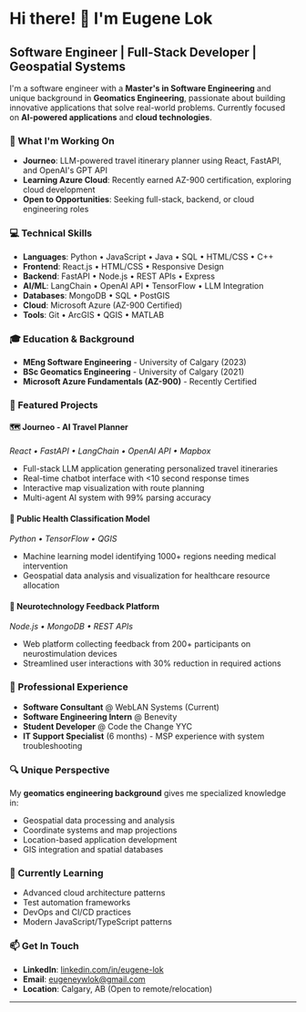 # Hi there! 👋 I'm Eugene Lok

## Software Engineer | Full-Stack Developer | Geospatial Systems

I'm a software engineer with a **Master's in Software Engineering** and unique background in **Geomatics Engineering**, passionate about building innovative applications that solve real-world problems. Currently focused on **AI-powered applications** and **cloud technologies**.

### 🚀 What I'm Working On
- **Journeo**: LLM-powered travel itinerary planner using React, FastAPI, and OpenAI's GPT API
- **Learning Azure Cloud**: Recently earned AZ-900 certification, exploring cloud development
- **Open to Opportunities**: Seeking full-stack, backend, or cloud engineering roles

### 💻 Technical Skills
- **Languages**:        Python • JavaScript • Java • SQL • HTML/CSS • C++
- **Frontend**:         React.js • HTML/CSS • Responsive Design
- **Backend**:          FastAPI • Node.js • REST APIs • Express
- **AI/ML**:            LangChain • OpenAI API • TensorFlow • LLM Integration
- **Databases**:        MongoDB • SQL • PostGIS
- **Cloud**:            Microsoft Azure (AZ-900 Certified)
- **Tools**:            Git • ArcGIS • QGIS • MATLAB

### 🎓 Education & Background
- **MEng Software Engineering** - University of Calgary (2023)
- **BSc Geomatics Engineering** - University of Calgary (2021)
- **Microsoft Azure Fundamentals (AZ-900)** - Recently Certified

### 🌟 Featured Projects

#### 🗺️ Journeo - AI Travel Planner
*React • FastAPI • LangChain • OpenAI API • Mapbox*
- Full-stack LLM application generating personalized travel itineraries
- Real-time chatbot interface with <10 second response times  
- Interactive map visualization with route planning
- Multi-agent AI system with 99% parsing accuracy

#### 🏥 Public Health Classification Model
*Python • TensorFlow • QGIS*
- Machine learning model identifying 1000+ regions needing medical intervention
- Geospatial data analysis and visualization for healthcare resource allocation

#### 🧠 Neurotechnology Feedback Platform  
*Node.js • MongoDB • REST APIs*
- Web platform collecting feedback from 200+ participants on neurostimulation devices
- Streamlined user interactions with 30% reduction in required actions

### 💼 Professional Experience
- **Software Consultant** @ WebLAN Systems (Current)
- **Software Engineering Intern** @ Benevity 
- **Student Developer** @ Code the Change YYC
- **IT Support Specialist** (6 months) - MSP experience with system troubleshooting

### 🔍 Unique Perspective
My **geomatics engineering background** gives me specialized knowledge in:
- Geospatial data processing and analysis
- Coordinate systems and map projections  
- Location-based application development
- GIS integration and spatial databases

### 🌱 Currently Learning
- Advanced cloud architecture patterns
- Test automation frameworks
- DevOps and CI/CD practices
- Modern JavaScript/TypeScript patterns

### 📫 Get In Touch
- **LinkedIn**: [linkedin.com/in/eugene-lok](https://linkedin.com/in/eugene-lok)
- **Email**: eugeneywlok@gmail.com
- **Location**: Calgary, AB (Open to remote/relocation)

---
